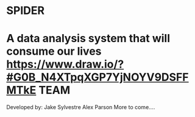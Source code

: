 SPIDER
======

A data analysis system that will consume our lives
https://www.draw.io/?#G0B_N4XTpqXGP7YjNOYV9DSFFMTkE
TEAM
======
Developed by:
Jake Sylvestre
Alex Parson
More to come....
